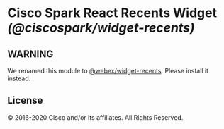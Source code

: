 # Cisco Spark React Recents Widget _(@ciscospark/widget-recents)_

## WARNING

We renamed this module to [@webex/widget-recents](https://www.npmjs.com/package/@webex/widget-recents). Please install it instead.

## License

© 2016-2020 Cisco and/or its affiliates. All Rights Reserved.
